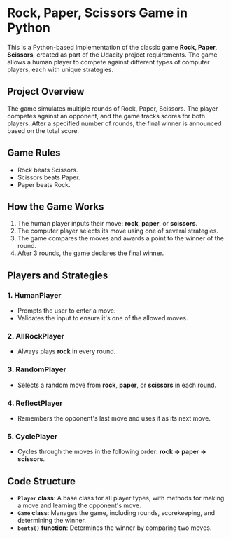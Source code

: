 # Rock, Paper, Scissors Game in Python

This is a Python-based implementation of the classic game **Rock, Paper, Scissors**, created as part of the Udacity project requirements. The game allows a human player to compete against different types of computer players, each with unique strategies.

## Project Overview

The game simulates multiple rounds of Rock, Paper, Scissors. The player competes against an opponent, and the game tracks scores for both players. After a specified number of rounds, the final winner is announced based on the total score.

## Game Rules

- Rock beats Scissors.
- Scissors beats Paper.
- Paper beats Rock.

## How the Game Works

1. The human player inputs their move: **rock**, **paper**, or **scissors**.
2. The computer player selects its move using one of several strategies.
3. The game compares the moves and awards a point to the winner of the round.
4. After 3 rounds, the game declares the final winner.

## Players and Strategies

### 1. **HumanPlayer**
   - Prompts the user to enter a move.
   - Validates the input to ensure it's one of the allowed moves.

### 2. **AllRockPlayer**
   - Always plays **rock** in every round.

### 3. **RandomPlayer**
   - Selects a random move from **rock**, **paper**, or **scissors** in each round.

### 4. **ReflectPlayer**
   - Remembers the opponent's last move and uses it as its next move.

### 5. **CyclePlayer**
   - Cycles through the moves in the following order: **rock → paper → scissors**.

## Code Structure

- **`Player` class**: A base class for all player types, with methods for making a move and learning the opponent's move.
- **`Game` class**: Manages the game, including rounds, scorekeeping, and determining the winner.
- **`beats()` function**: Determines the winner by comparing two moves.
